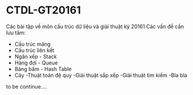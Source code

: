 # CTDL-GT20161
Các bài tập về môn cấu trúc dữ liệu và giải thuật kỳ 20161
Các vấn đề cần lưu tâm:
- Cấu trúc mảng
- Cấu trúc liên kết
- Ngăn xếp - Stack
- Hàng đợi - Queue
- Bảng băm - Hash Table
- Cây
-Thuật toán đệ quy
-Giải thuật sắp xếp
-Giải thuật tìm kiếm
-Bla bla







to be continue....


